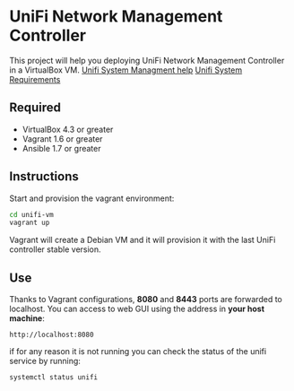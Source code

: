 UniFi Network Management Controller
========

This project will help you deploying UniFi Network Management Controller in a VirtualBox VM.
[Unifi System Managment help](https://help.ubnt.com/hc/en-us/sections/200919140-UniFi-System-Management)
[Unifi System Requirements](https://help.ubnt.com/hc/en-us/articles/115009221227-UniFi-Recommended-Minimum-System-Requirements)

## Required
 - VirtualBox 4.3 or greater
 - Vagrant 1.6 or greater
 - Ansible 1.7 or greater

## Instructions

Start and provision the vagrant environment:
```sh
cd unifi-vm
vagrant up
```

Vagrant will create a Debian VM and it will provision it with the last UniFi controller stable version.

## Use

Thanks to Vagrant configurations, **8080** and **8443** ports are forwarded to localhost. You can access to web GUI using the address in **your host machine**:

```
http://localhost:8080
```

if for any reason it is not running you can check the status of the unifi service by running:
```
systemctl status unifi
```
